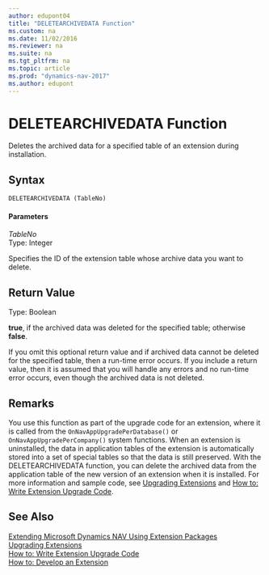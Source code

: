 ```yaml
---
author: edupont04
title: "DELETEARCHIVEDATA Function"
ms.custom: na
ms.date: 11/02/2016
ms.reviewer: na
ms.suite: na
ms.tgt_pltfrm: na
ms.topic: article
ms.prod: "dynamics-nav-2017"
ms.author: edupont
---
```

# DELETEARCHIVEDATA Function
Deletes the archived data for a specified table of an extension during installation.  
## Syntax  

```  
DELETEARCHIVEDATA (TableNo)  
```  

#### Parameters

*TableNo*  
Type: Integer  

Specifies the ID of the extension table whose archive data you want to delete.  

## Return Value  
Type: Boolean  

**true**, if the archived data was deleted for the specified table; otherwise **false**.  

If you omit this optional return value and if archived data cannot be deleted for the specified table, then a run-time error occurs. If you include a return value, then it is assumed that you will handle any errors and no run-time error occurs, even though the archived data is not deleted.  

## Remarks
You use this function as part of the upgrade code for an extension, where it is called from the `OnNavAppUpgradePerDatabase()` or `OnNavAppUpgradePerCompany()` system functions. When an extension is uninstalled, the data in application tables of the extension is automatically stored into a set of special tables so that the data is still preserved. With the DELETEARCHIVEDATA function, you can delete the archived data from the application table of the new version of an extension when it is installed. For more information and sample code, see [Upgrading Extensions](extensions-upgrading.md) and [How to: Write Extension Upgrade Code](extensions-upgrade-howto.md).  

## See Also  
[Extending Microsoft Dynamics NAV Using Extension Packages](Extending-Microsoft-Dynamics-NAV-Using-Extension-Packages.md)  
[Upgrading Extensions](extensions-upgrading.md)  
[How to: Write Extension Upgrade Code](extensions-upgrade-howto.md)  
[How to: Develop an Extension](How-to--Develop-an-Extension.md)  
